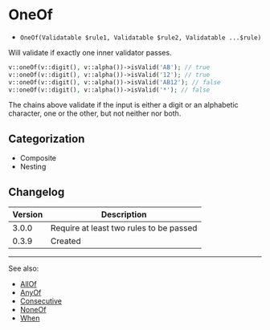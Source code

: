 # OneOf

- `OneOf(Validatable $rule1, Validatable $rule2, Validatable ...$rule)`

Will validate if exactly one inner validator passes.

```php
v::oneOf(v::digit(), v::alpha())->isValid('AB'); // true
v::oneOf(v::digit(), v::alpha())->isValid('12'); // true
v::oneOf(v::digit(), v::alpha())->isValid('AB12'); // false
v::oneOf(v::digit(), v::alpha())->isValid('*'); // false
```

The chains above validate if the input is either a digit or an alphabetic
character, one or the other, but not neither nor both.

## Categorization

- Composite
- Nesting

## Changelog

Version | Description
--------|-------------
  3.0.0 | Require at least two rules to be passed
  0.3.9 | Created

***
See also:

- [AllOf](AllOf.md)
- [AnyOf](AnyOf.md)
- [Consecutive](Consecutive.md)
- [NoneOf](NoneOf.md)
- [When](When.md)
